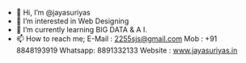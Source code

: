 - 👋 Hi, I’m @jayasuriyas
- 👀 I’m interested in Web Designing 
- 🌱 I’m currently learning BIG DATA & A I.
- 📫 How to reach me;
              E-Mail  : 2255sjs@gmail.com
              Mob     : +91 8848193919
              Whatsapp: 8891332133
              Website : www.jayasuriyas.in

<!---
jayasuriyas/jayasuriyas is a ✨ special ✨ repository because its `README.md` (this file) appears on your GitHub profile.
You can click the Preview link to take a look at your changes.
--->
